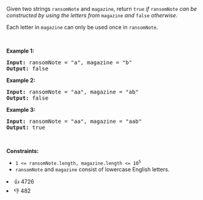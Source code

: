 <p>Given two strings <code>ransomNote</code> and <code>magazine</code>, return <code>true</code><em> if </em><code>ransomNote</code><em> can be constructed by using the letters from </em><code>magazine</code><em> and </em><code>false</code><em> otherwise</em>.</p>

<p>Each letter in <code>magazine</code> can only be used once in <code>ransomNote</code>.</p>

<p>&nbsp;</p> 
<p><strong class="example">Example 1:</strong></p> 
<pre><strong>Input:</strong> ransomNote = "a", magazine = "b"
<strong>Output:</strong> false
</pre>
<p><strong class="example">Example 2:</strong></p> 
<pre><strong>Input:</strong> ransomNote = "aa", magazine = "ab"
<strong>Output:</strong> false
</pre>
<p><strong class="example">Example 3:</strong></p> 
<pre><strong>Input:</strong> ransomNote = "aa", magazine = "aab"
<strong>Output:</strong> true
</pre> 
<p>&nbsp;</p> 
<p><strong>Constraints:</strong></p>

<ul> 
 <li><code>1 &lt;= ransomNote.length, magazine.length &lt;= 10<sup>5</sup></code></li> 
 <li><code>ransomNote</code> and <code>magazine</code> consist of lowercase English letters.</li> 
</ul>

<div><li>👍 4726</li><li>👎 482</li></div>